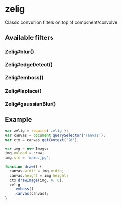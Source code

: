 
# zelig

  Classic convultion filters on top of component/convolve

## Available filters

### Zelig#blur()

### Zelig#edgeDetect()

### Zelig#emboss()

### Zelig#laplace()

### Zelig#gaussianBlur()

## Example

```js
var zelig = require('zelig');
var canvas = document.querySelector('canvas');
var ctx = canvas.getContext('2d');

var img = new Image;
img.onload = draw;
img.src = 'maru.jpg';

function draw() {
  canvas.width = img.width;
  canvas.height = img.height;
  ctx.drawImage(img, 0, 0);
  zelig
    .emboss()
    .canvas(canvas);
}
```

